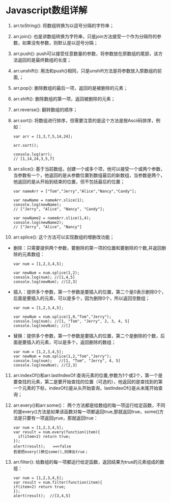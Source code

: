 # Javascript数组详解

1. arr.toString(): 将数组转换为以逗号分隔的字符串；

2. arr.join(): 也是讲数组转换为字符串，只是join方法接受一个作为分隔符的参数，如果没有参数，则默认是以逗号分隔；

3. arr.push(): push可以接受任意数量的参数，将参数放在原数组的尾部，该方法返回的是最终数组的长度；

4. arr.unshift(): 用法和push()相同，只是unshift方法是将参数放入原数组的前面,；

5. arr.pop(): 删除数组的最后一项，返回的是被删除的元素；

6. arr.shift(): 删除数组的第一项，返回被删除的元素；

7. arr.reverse(): 翻转数组的顺序；

8. arr.sort(): 将数组进行排序，但需要注意的是这个方法是按Ascii码排序，例如：
    ```
    var arr = [1,3,7,5,14,24];

    arr.sort();

    console.log(arr);
    // [1,14,24,3,5,7]
    ```

9. arr.slice(): 基于当前数组，创建一个或多个项，他可以接受一个或两个参数，当参数有一个，他返回的是从参数位置到数组最后的新数组，当参数是两个，他返回的是从开始到结束的位置，但不包括最后的位置；

    ```
    var nameArr = ["Tom","Jerry","Alice","Nancy","Candy"];

    var newName = nameArr.slice(1);
    console.log(newName);
    // ["Jerry", "Alice", "Nancy", "Candy"];

    var newName2 = nameArr.slice(1,4);
    console.log(newName2);
    // ["Jerry", "Alice", "Nancy"]
    ```
10. arr.splice(): 这个方法可以实现数组的增删改功能；

* 删除：只需要提供两个参数，要删除的第一项的位置和要删除的个数,并返回删除的元素数组：
  ```
  var num = [1,2,3,4,5];

  var newNum = num.splice(1,2);
  console.log(num);	//[1,4,5]
  console.log(newNum); //[2,3]
  ```
* 插入：提供多个参数，第一个参数是要插入的位置，第二个是0表示删除0个，后面是要插入的元素，可以是多个，因为删除0个，所以返回空数组；
  ```
  var num = [1,2,3,4,5];

  var newNum = num.splice(1,0,"Tom","Jerry");
  console.log(num);	//[1, "Tom", "Jerry", 2, 3, 4, 5]
  console.log(newNum); //[]
  ```
* 替换：提供多个参数，第一个参数是要插入的位置，第二个是删除的个数，后面是要插入的元素，可以是多个，返回删除的数组；
    ```
    var num = [1,2,3,4,5];
    var newNum = num.splice(1,2,"Tom","Jerry");
    console.log(num);	//[1, "Tom", "Jerry", 4, 5]
    console.log(newNum); //[2,3]
    ```
11. arr.indexOf()和arr.lastIndexOf:查询元素的位置,参数为1个或2个，第一个是要查找的元素，第二是要开始查找的位置（可选的），他返回的是查找到的第一个元素的下标，indexOf()是从头开始查询，lastIndexOf()是从末尾开始查询；

12. arr.every()和arr.some()： 两个方法都是给数组的每一项运行给定函数，不同的是every()方法是如果该函数对每一项都返回true,那就返回true，some()方法是只要有一项返回yrue，那就返回true：
    ```
    var num = [1,2,3,4,5];
    var result = num.every(function(item){
      if(item>2) return true;
    });
    alert(result);　　==>false
    若是把every()换位some(),则弹出true；
    ```

13. arr.filter(): 给数组的每一项都运行给定函数，返回结果为true的元素组成的数组：
    ```
    var num = [1,2,3,4,5];
    var result = num.filter(function(item){
    if(item>2) return true;
    });
    alert(result);	//[3,4,5]
    ```
